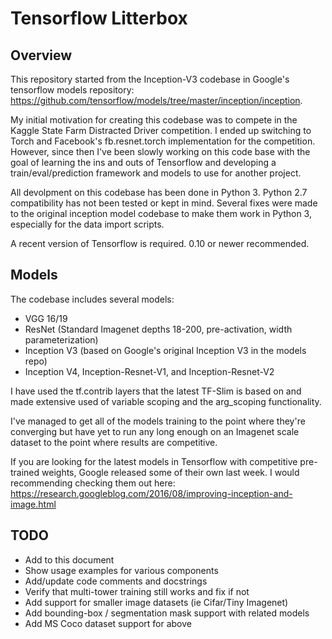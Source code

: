 # Tensorflow Litterbox

## Overview
This repository started from the Inception-V3 codebase in Google's tensorflow models repository: https://github.com/tensorflow/models/tree/master/inception/inception. 

My initial motivation for creating this codebase was to compete in the Kaggle State Farm Distracted Driver competition. I ended up switching to Torch and Facebook's fb.resnet.torch implementation for the competition. However, since then I've been slowly working on this code base with the goal of learning the ins and outs of Tensorflow and developing a train/eval/prediction framework and models to use for another project.

All devolpment on this codebase has been done in Python 3. Python 2.7 compatibility has not been tested or kept in mind. Several fixes were made to the original inception model codebase to make them work in Python 3, especially for the data import scripts.

A recent version of Tensorflow is required. 0.10 or newer recommended. 

## Models
The codebase includes several models:
 - VGG 16/19
 - ResNet (Standard Imagenet depths 18-200, pre-activation, width parameterization) 
 - Inception V3 (based on Google's original Inception V3 in the models repo)
 - Inception V4, Inception-Resnet-V1, and Inception-Resnet-V2
 
I have used the tf.contrib layers that the latest TF-Slim is based on and made extensive used of variable scoping and the arg_scoping functionality.

I've managed to get all of the models training to the point where they're converging but have yet to run any long enough on an Imagenet scale dataset to the point where results are competitive.

If you are looking for the latest models in Tensorflow with competitive pre-trained weights, Google released some of their own last week. I would recommending checking them out here: https://research.googleblog.com/2016/08/improving-inception-and-image.html

## TODO
 - Add to this document
 - Show usage examples for various components
 - Add/update code comments and docstrings
 - Verify that multi-tower training still works and fix if not
 - Add support for smaller image datasets (ie Cifar/Tiny Imagenet)
 - Add bounding-box / segmentation mask support with related models
 - Add MS Coco dataset support for above
 
